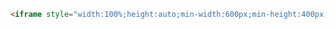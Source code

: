 ```html
<iframe style="width:100%;height:auto;min-width:600px;min-height:400px;" src="https://star-history.com/embed?secret=Z2hwX3l4MUR4UEhvT0YyTTg3ektYdGxSZDg2N090RGRyMjFjRWNjNw==#Dou-D/toy-element&Dou-D/v3-oj&Dou-D/koa-demo&Dou-D/demo-web&Timeline" frameBorder="0"></iframe>
```
<!--
**Dou-D/DOU-D** is a ✨ _special_ ✨ repository because its `README.md` (this file) appears on your GitHub profile.

Here are some ideas to get you started:

- 🔭 I’m currently working on ...
- 🌱 I’m currently learning ...
- 👯 I’m looking to collaborate on ...
- 🤔 I’m looking for help with ...
- 💬 Ask me about ...
- 📫 How to reach me: ...
- 😄 Pronouns: ...
- ⚡ Fun fact: ...
-->
